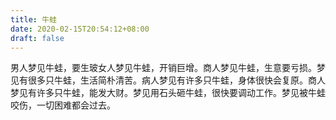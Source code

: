 ```yaml
---
title: 牛蛙
date: 2020-02-15T20:54:12+08:00
draft: false
---
```


男人梦见牛蛙，要生玻女人梦见牛蛙，开销巨增。商人梦见牛蛙，生意要亏损。梦见有很多只牛蛙，生活简朴清苦。病人梦见有许多只牛蛙，身体很快会复原。商人梦见有许多只牛蛙，能发大财。梦见用石头砸牛蛙，很快要调动工作。梦见被牛蛙咬伤，一切困难都会过去。